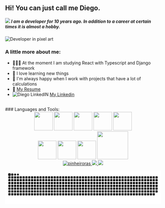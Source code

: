 ## Hi! You can just call me Diego.
##### <img src="https://media.giphy.com/media/WUlplcMpOCEmTGBtBW/giphy.gif" width="30"> I am a developer for 10 years ago. In addition to a career at certain times it is almost a hobby.

![Developer in pixel art](https://camo.githubusercontent.com/deb3dfb62bf6c11cdb41b1a4ddf18cd2f73fc01b2b05b6f17955ca6b4e31cb5a/68747470733a2f2f6d69722d73332d63646e2d63662e626568616e63652e6e65742f70726f6a6563745f6d6f64756c65732f66732f32326232323238373630323532332e356462643239303831353631642e676966)

### A little more about me:

- 👨🏽‍💻 At the moment I am studying React with Typescript and Django framework
- 🌱 I love learning new things
- 💬 I'm always happy when I work with projects that have a lot of calculations
- 📝 [My Resume](https://drive.google.com/file/d/1NlNqf2YD0LIfKB6MqpTBb7DnAGcYzt-P/view)
- <img alt="Diego LinkedIN" width="22px" src="https://raw.githubusercontent.com/peterthehan/peterthehan/master/assets/linkedin.svg" /> [My Linkedin](https://www.linkedin.com/in/diego-masin-dev/)
<br>
### Languages and Tools:
<div align="center">
<img src="https://cdn.jsdelivr.net/gh/devicons/devicon/icons/python/python-original-wordmark.svg" width="60" height="60"/> <img src="https://cdn.jsdelivr.net/gh/devicons/devicon/icons/javascript/javascript-original.svg" width="60" height="60"/> <img src="https://cdn.jsdelivr.net/gh/devicons/devicon/icons/typescript/typescript-original.svg" width="60" height="60"/> <img src="https://cdn.jsdelivr.net/gh/devicons/devicon/icons/html5/html5-original-wordmark.svg" width="60" height="60"/> <img src="https://cdn.jsdelivr.net/gh/devicons/devicon/icons/css3/css3-original-wordmark.svg" width="60" height="60"/> <br> <img src="https://cdn.jsdelivr.net/gh/devicons/devicon/icons/react/react-original-wordmark.svg" width="60" height="60"/> <img src="https://cdn.jsdelivr.net/gh/devicons/devicon/icons/nextjs/nextjs-original-wordmark.svg" width="60" height="60"/> <img src="https://cdn.jsdelivr.net/gh/devicons/devicon/icons/docker/docker-original-wordmark.svg" width="60" height="60"/> <img src="https://webme.ie/wp-content/uploads/2019/08/How-to-run-a-python-django-app-in-docker.png" width="100" height="90"/>
</div>

<div align="center">
<a href="https://github.com/diegoMasin">
<img height="140em" src="https://github-readme-streak-stats.herokuapp.com/?user=diegoMasin&theme=onedark" alt="pinheiroras" />
<img height="140em" src="https://github-readme-stats.vercel.app/api?username=diegoMasin&show_icons=true&theme=dracula&include_all_commits=true&count_private=false"/>
<img height="140em" src="https://github-readme-stats.vercel.app/api/top-langs/?username=diegoMasin&layout=compact&langs_count=7&theme=dracula"/>
</div>
<div align="center">

![](https://github.com/Platane/snk/raw/output/github-contribution-grid-snake.svg)
  
</div>
